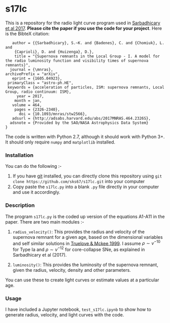 # s17lc
This is a repository for the radio light curve program used in [Sarbadhicary et al 2017](http://adsabs.harvard.edu/abs/2017MNRAS.464.2326S). **Please cite the paper if you use the code for your project**. Here is the BibteX citation:
```@ARTICLE{2017MNRAS.464.2326S,
   author = {{Sarbadhicary}, S.~K. and {Badenes}, C. and {Chomiuk}, L. and 
	{Caprioli}, D. and {Huizenga}, D.},
    title = "{Supernova remnants in the Local Group - I. A model for the radio luminosity function and visibility times of supernova remnants}",
  journal = {\mnras},
archivePrefix = "arXiv",
   eprint = {1605.04923},
 primaryClass = "astro-ph.HE",
 keywords = {acceleration of particles, ISM: supernova remnants, Local Group, radio continuum: ISM},
     year = 2017,
    month = jan,
   volume = 464,
    pages = {2326-2340},
      doi = {10.1093/mnras/stw2566},
   adsurl = {http://adsabs.harvard.edu/abs/2017MNRAS.464.2326S},
  adsnote = {Provided by the SAO/NASA Astrophysics Data System}
}
```

The code is written with Python 2.7, although it should work with Python 3+. It should only require `numpy` and `matplotlib` installed.

### Installation
You can do the following :-
1. If you have [git](https://git-scm.com/) installed, you can directly clone this repository using `git clone https://github.com/sks67/s17lc.git` into your computer
2. Copy paste the `s17lc.py` into a blank `.py` file directly in your computer and use it accordingly.

### Description
The program `s17lc.py` is the coded up version of the equations A1-A11 in the paper. There are two main modules :-

1. `radius_velocity()`: This provides the radius and velocity of the supernova remnant for a given age, based on the dimensional variables and self similar solutions in [Truelove & Mckee 1999](http://adsabs.harvard.edu/abs/1999ApJS..120..299T). I assume $\rho \sim v^{-10}$ for Type Ia and $\rho \sim v^{-12}$ for core-collapse SNe, as explained in Sarbadhicary et al (2017).

2. `luminosity()`: This provides the luminosity of the supernova remnant, given the radius, velocity, density and other parameters. 

You can use these to create light curves or estimate values at a particular age.

### Usage
I have included a Jupyter notebook, `test_s17lc.ipynb` to show how to generate radius, velocity, and light curves with the code. 

